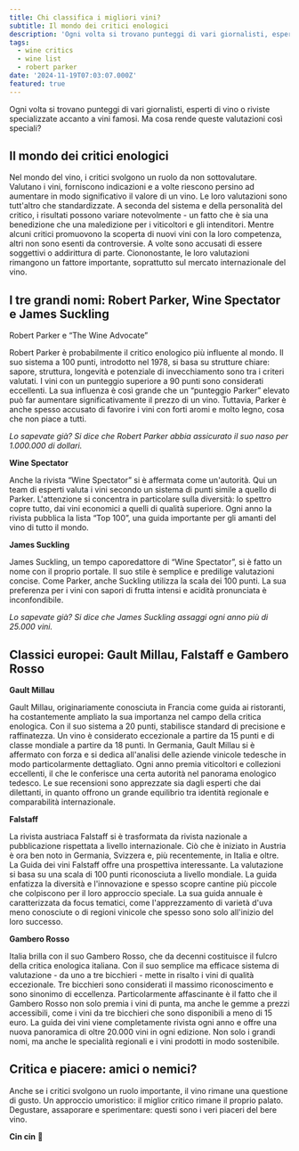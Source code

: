 ```yaml
---
title: Chi classifica i migliori vini?
subtitle: Il mondo dei critici enologici
description: 'Ogni volta si trovano punteggi di vari giornalisti, esperti di vino o riviste specializzate accanto a vini famosi. Ma cosa rende queste valutazioni così speciali? '
tags:
  - wine critics
  - wine list
  - robert parker
date: '2024-11-19T07:03:07.000Z'
featured: true
---
```


Ogni volta si trovano punteggi di vari giornalisti, esperti di vino o riviste specializzate accanto a vini famosi. Ma cosa rende queste valutazioni così speciali?

## Il mondo dei critici enologici

Nel mondo del vino, i critici svolgono un ruolo da non sottovalutare. Valutano i vini, forniscono indicazioni e a volte riescono persino ad aumentare in modo significativo il valore di un vino. Le loro valutazioni sono tutt'altro che standardizzate. A seconda del sistema e della personalità del critico, i risultati possono variare notevolmente - un fatto che è sia una benedizione che una maledizione per i viticoltori e gli intenditori. Mentre alcuni critici promuovono la scoperta di nuovi vini con la loro competenza, altri non sono esenti da controversie. A volte sono accusati di essere soggettivi o addirittura di parte. Ciononostante, le loro valutazioni rimangono un fattore importante, soprattutto sul mercato internazionale del vino.

## I tre grandi nomi: Robert Parker, Wine Spectator e James Suckling

Robert Parker e “The Wine Advocate”

Robert Parker è probabilmente il critico enologico più influente al mondo. Il suo sistema a 100 punti, introdotto nel 1978, si basa su strutture chiare: sapore, struttura, longevità e potenziale di invecchiamento sono tra i criteri valutati. I vini con un punteggio superiore a 90 punti sono considerati eccellenti. La sua influenza è così grande che un “punteggio Parker” elevato può far aumentare significativamente il prezzo di un vino. Tuttavia, Parker è anche spesso accusato di favorire i vini con forti aromi e molto legno, cosa che non piace a tutti.

_Lo sapevate già? Si dice che Robert Parker abbia assicurato il suo naso per 1.000.000 di dollari._

**Wine Spectator**

Anche la rivista “Wine Spectator” si è affermata come un'autorità. Qui un team di esperti valuta i vini secondo un sistema di punti simile a quello di Parker. L'attenzione si concentra in particolare sulla diversità: lo spettro copre tutto, dai vini economici a quelli di qualità superiore. Ogni anno la rivista pubblica la lista “Top 100”, una guida importante per gli amanti del vino di tutto il mondo.

**James Suckling**

James Suckling, un tempo caporedattore di “Wine Spectator”, si è fatto un nome con il proprio portale. Il suo stile è semplice e predilige valutazioni concise. Come Parker, anche Suckling utilizza la scala dei 100 punti. La sua preferenza per i vini con sapori di frutta intensi e acidità pronunciata è inconfondibile.

_Lo sapevate già? Si dice che James Suckling assaggi ogni anno più di 25.000 vini._

## Classici europei: Gault Millau, Falstaff e Gambero Rosso

**Gault Millau**

Gault Millau, originariamente conosciuta in Francia come guida ai ristoranti, ha costantemente ampliato la sua importanza nel campo della critica enologica. Con il suo sistema a 20 punti, stabilisce standard di precisione e raffinatezza. Un vino è considerato eccezionale a partire da 15 punti e di classe mondiale a partire da 18 punti. In Germania, Gault Millau si è affermato con forza e si dedica all'analisi delle aziende vinicole tedesche in modo particolarmente dettagliato. Ogni anno premia viticoltori e collezioni eccellenti, il che le conferisce una certa autorità nel panorama enologico tedesco. Le sue recensioni sono apprezzate sia dagli esperti che dai dilettanti, in quanto offrono un grande equilibrio tra identità regionale e comparabilità internazionale.

**Falstaff**

La rivista austriaca Falstaff si è trasformata da rivista nazionale a pubblicazione rispettata a livello internazionale. Ciò che è iniziato in Austria è ora ben noto in Germania, Svizzera e, più recentemente, in Italia e oltre. La Guida dei vini Falstaff offre una prospettiva interessante. La valutazione si basa su una scala di 100 punti riconosciuta a livello mondiale. La guida enfatizza la diversità e l'innovazione e spesso scopre cantine più piccole che colpiscono per il loro approccio speciale. La sua guida annuale è caratterizzata da focus tematici, come l'apprezzamento di varietà d'uva meno conosciute o di regioni vinicole che spesso sono solo all'inizio del loro successo.

**Gambero Rosso**

Italia brilla con il suo Gambero Rosso, che da decenni costituisce il fulcro della critica enologica italiana. Con il suo semplice ma efficace sistema di valutazione - da uno a tre bicchieri - mette in risalto i vini di qualità eccezionale. Tre bicchieri sono considerati il massimo riconoscimento e sono sinonimo di eccellenza. Particolarmente affascinante è il fatto che il Gambero Rosso non solo premia i vini di punta, ma anche le gemme a prezzi accessibili, come i vini da tre bicchieri che sono disponibili a meno di 15 euro. La guida dei vini viene completamente rivista ogni anno e offre una nuova panoramica di oltre 20.000 vini in ogni edizione. Non solo i grandi nomi, ma anche le specialità regionali e i vini prodotti in modo sostenibile.

## Critica e piacere: amici o nemici?

Anche se i critici svolgono un ruolo importante, il vino rimane una questione di gusto. Un approccio umoristico: il miglior critico rimane il proprio palato. Degustare, assaporare e sperimentare: questi sono i veri piaceri del bere vino.

**Cin cin** 🍷

